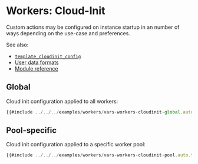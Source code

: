 # Workers: Cloud-Init

Custom actions may be configured on instance startup in an number of ways depending on the use-case and preferences.

See also:
* [`template_cloudinit_config`](https://registry.terraform.io/providers/hashicorp/template/latest/docs/data-sources/cloudinit_config.html)
* [User data formats](https://cloudinit.readthedocs.io/en/latest/explanation/format.html#mime-multi-part-archive)
* [Module reference](https://cloudinit.readthedocs.io/en/latest/reference/modules.html)

## Global

Cloud init configuration applied to all workers:
```javascript
{{#include ../../../examples/workers/vars-workers-cloudinit-global.auto.tfvars:4:}}
```

## Pool-specific

Cloud init configuration applied to a specific worker pool:
```javascript
{{#include ../../../examples/workers/vars-workers-cloudinit-pool.auto.tfvars:4:}}
```
